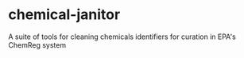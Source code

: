 # chemical-janitor
A suite of tools for cleaning chemicals identifiers for curation in EPA's ChemReg system
